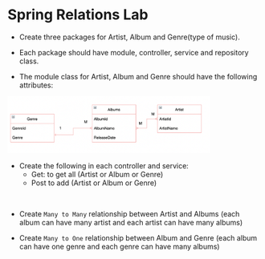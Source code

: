 # Spring Relations Lab

* Create three packages for Artist, Album and Genre(type of music).

* Each package should have module, controller, service and repository class. 

* The module class for Artist, Album and Genre should have the following attributes:

<img src="ERD.png" width="80%">

* Create the following in each controller and service:
    * Get: to get all (Artist or Album or Genre)
    * Post to add (Artist or Album or Genre)

<br>

*  Create `Many to Many` relationship between Artist and Albums (each album can have many artist and each artist can have many albums)

* Create `Many to One` relationship between Album and Genre (each album can have one genre and each genre can have many albums)
